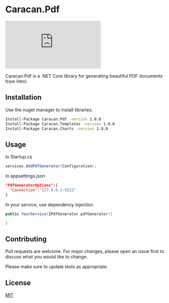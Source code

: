 # Caracan.Pdf
[![Build Status](https://dev.azure.com/CaracanTeam/CaracanPdf/_apis/build/status/caracan-team.Caracan.Pdf?branchName=master)](https://dev.azure.com/CaracanTeam/CaracanPdf/_build/latest?definitionId=1&branchName=master)

Caracan.Pdf is a .NET Core library for generating beautiful PDF documents from Html.

## Installation

Use the nuget manager to install libraries.

```bash
Install-Package Caracan.Pdf -version 1.0.0
Install-Package Caracan.Templates -version 1.0.0
Install-Package Caracan.Charts -version 1.0.0
```

## Usage

In Startup.cs
```csharp 
services.AddPdfGenerator(Configuration);
```
In appsettings.json
```json 
"PdfGeneratorOptions":{
  "Connection":"127.0.0.1:9222"
}
```
In your service, use dependency injection

```csharp 
public YourService(IPdfGenerator pdfGenerator){

}
```

## Contributing
Pull requests are welcome. For major changes, please open an issue first to discuss what you would like to change.

Please make sure to update tests as appropriate.

## License
[MIT](https://choosealicense.com/licenses/mit/)
